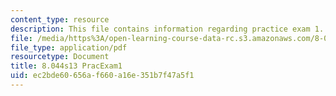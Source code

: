 ```yaml
---
content_type: resource
description: This file contains information regarding practice exam 1.
file: /media/https%3A/open-learning-course-data-rc.s3.amazonaws.com/8-044-statistical-physics-i-spring-2013/ec2bde60656af660a16e351b7f47a5f1_MIT8_044S13_E1P.pdf
file_type: application/pdf
resourcetype: Document
title: 8.044s13 PracExam1
uid: ec2bde60-656a-f660-a16e-351b7f47a5f1
---
```

